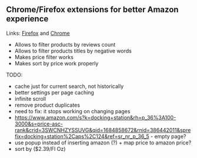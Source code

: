 ## Chrome/Firefox extensions for better Amazon experience

Links: [Firefox](https://addons.mozilla.org/en-US/firefox/addon/better-amazon-experience/) and [Chrome](https://chrome.google.com/webstore/detail/better-amazon-experience/hijleahijlpfgeainhgmjnpjejbaookp)

- Allows to filter products by reviews count
- Allows to filter products titles by negative words
- Makes price filter works
- Makes sort by price work properly

TODO:
- cache just for current search, not historically
- better settings per page caching
- infinite scroll
- remove product duplicates
- need to fix: it stops working on changing pages
- https://www.amazon.com/s?k=docking+station&rh=p_36%3A100-3000&s=price-asc-rank&crid=3SWCNHZYSSUVG&qid=1684858672&rnid=386442011&sprefix=docking+station%2Caps%2C124&ref=sr_nr_p_36_5 - empty page?
- use popup instead of inserting amazon (?) + map price to amazon price?
- sort by ($2.39/Fl Oz)
